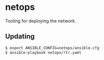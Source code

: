 # netops

Tooling for deploying the network.

## Updating

```bash
$ export ANSIBLE_CONFIG=netops/ansible.cfg
$ ansible-playbook netops/rtr.yaml
```
